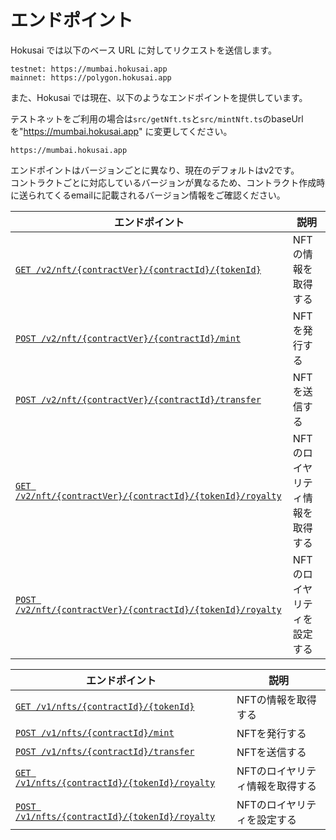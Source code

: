 # エンドポイント
Hokusai では以下のベース URL に対してリクエストを送信します。

```
testnet: https://mumbai.hokusai.app  
mainnet: https://polygon.hokusai.app  
```

また、Hokusai では現在、以下のようなエンドポイントを提供しています。

テストネットをご利用の場合は`src/getNft.ts`と`src/mintNft.ts`のbaseUrlを"https://mumbai.hokusai.app" に変更してください。

```
https://mumbai.hokusai.app
```

エンドポイントはバージョンごとに異なり、現在のデフォルトはv2です。  
コントラクトごとに対応しているバージョンが異なるため、コントラクト作成時に送られてくるemailに記載されるバージョン情報をご確認ください。

<!--
type: tab
title: v2
-->

|エンドポイント|説明|
|--|--|
|[`GET /v2/nft/{contractVer}/{contractId}/{tokenId}`](../../reference/swagger-v2.yaml#get-information-of-the-nft)|NFTの情報を取得する|
|[`POST /v2/nft/{contractVer}/{contractId}/mint`](../../reference/swagger-v2.yaml#mints-new-nft)|NFTを発行する|
|[`POST /v2/nft/{contractVer}/{contractId}/transfer`](../../reference/swagger-v2.yaml#transfer-a-nft-with-meta-transaction)|NFTを送信する|
|[`GET /v2/nft/{contractVer}/{contractId}/{tokenId}/royalty`](../../reference/swagger-v2.yaml#get-royalty-of-the-nft)|NFTのロイヤリティ情報を取得する|
|[`POST /v2/nft/{contractVer}/{contractId}/{tokenId}/royalty`](../../reference/swagger-v2.yaml#set-royalty-to-the-nft)|NFTのロイヤリティを設定する|

<!--
type: tab
title: v1
-->

|エンドポイント|説明|
|--|--|
|[`GET /v1/nfts/{contractId}/{tokenId}`](../../reference/swagger-v1.yaml#get-information-of-the-nft)|NFTの情報を取得する|
|[`POST /v1/nfts/{contractId}/mint`](../../reference/swagger-v1.yaml#mint-a-new-nft)|NFTを発行する|
|[`POST /v1/nfts/{contractId}/transfer`](../../reference/swagger-v1.yaml#transfer-a-nft-with-meta-transaction)|NFTを送信する|
|[`GET /v1/nfts/{contractId}/{tokenId}/royalty`](../../reference/swagger-v1.yaml#get-royalty-of-the-nft)|NFTのロイヤリティ情報を取得する|
|[`POST /v1/nfts/{contractId}/{tokenId}/royalty`](../../reference/swagger-v1.yaml#set-royalty-to-the-nft)|NFTのロイヤリティを設定する|

<!-- type: tab-end -->
